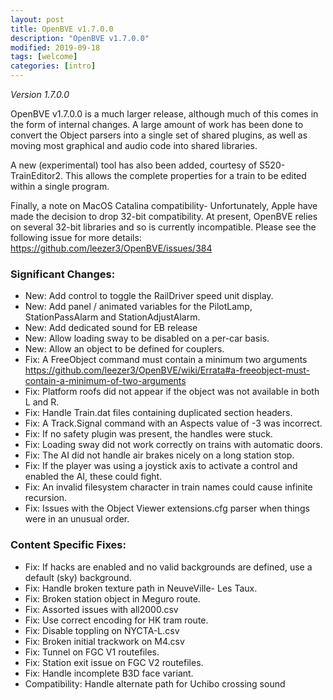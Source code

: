 ```yaml
---
layout: post
title: OpenBVE v1.7.0.0
description: "OpenBVE v1.7.0.0"
modified: 2019-09-18
tags: [welcome]
categories: [intro]
---
```


*Version 1.7.0.0*

OpenBVE v1.7.0.0 is a much larger release, although much of this comes in the form of internal changes.
A large amount of work has been done to convert the Object parsers into a single set of shared plugins, as well as moving most graphical and audio code into shared libraries.

A new (experimental) tool has also been added, courtesy of S520- TrainEditor2.
This allows the complete properties for a train to be edited within a single program.

Finally, a note on MacOS Catalina compatibility-
Unfortunately, Apple have made the decision to drop 32-bit compatibility. At present, OpenBVE relies on several 32-bit libraries and so is currently incompatible.
Please see the following issue for more details: <https://github.com/leezer3/OpenBVE/issues/384>

### Significant Changes:
* New: Add control to toggle the RailDriver speed unit display.
* New: Add panel / animated variables for the PilotLamp, StationPassAlarm and StationAdjustAlarm.
* New: Add dedicated sound for EB release
* New: Allow loading sway to be disabled on a per-car basis.
* New: Allow an object to be defined for couplers.
* Fix: A FreeObject command must contain a minimum two arguments <https://github.com/leezer3/OpenBVE/wiki/Errata#a-freeobject-must-contain-a-minimum-of-two-arguments>
* Fix: Platform roofs did not appear if the object was not available in both L and R.
* Fix: Handle Train.dat files containing duplicated section headers.
* Fix: A Track.Signal command with an Aspects value of -3 was incorrect.
* Fix: If no safety plugin was present, the handles were stuck.
* Fix: Loading sway did not work correctly on trains with automatic doors.
* Fix: The AI did not handle air brakes nicely on a long station stop.
* Fix: If the player was using a joystick axis to activate a control and enabled the AI, these could fight.
* Fix: An invalid filesystem character in train names could cause infinite recursion.
* Fix: Issues with the Object Viewer extensions.cfg parser when things were in an unusual order.

### Content Specific Fixes:
* Fix: If hacks are enabled and no valid backgrounds are defined, use a default (sky) background.
* Fix: Handle broken texture path in NeuveVille- Les Taux.
* Fix: Broken station object in Meguro route.
* Fix: Assorted issues with all2000.csv
* Fix: Use correct encoding for HK tram route.
* Fix: Disable toppling on NYCTA-L.csv
* Fix: Broken initial trackwork on M4.csv
* Fix: Tunnel on FGC V1 routefiles.
* Fix: Station exit issue on FGC V2 routefiles.
* Fix: Handle incomplete B3D face variant.
* Compatibility: Handle alternate path for Uchibo crossing sound